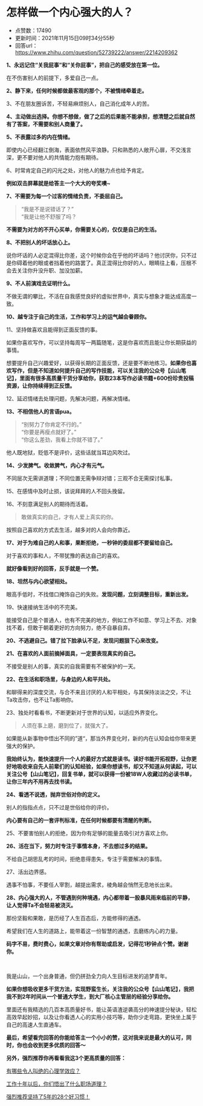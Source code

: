 # 怎样做一个内心强大的人？
- 点赞数：17490
- 更新时间：2021年11月15日09时34分55秒
- 回答url：https://www.zhihu.com/question/52739222/answer/2214209362
<body>
 <p data-pid="pXwRfJzh"><b>1、永远记住“关我屁事”和“关你屁事”，把自己的感受放在第一位。</b></p>
 <p data-pid="srJDrPMx">在不伤害别人的前提下，多爱自己一点。</p>
 <p data-pid="Lf7JtAH_"><b>2、静下来，任何时候都做最客观的那个，不被情绪牵着走。</b></p>
 <p data-pid="HiGkInai">3、不在朋友圈诉苦，不轻易麻烦别人，自己消化成年人的苦。</p>
 <p data-pid="To9oyPDc"><b>4、主动做出选择。你想不想做，做了之后的后果能不能承担，想清楚之后就自然有了答案，不需要和别人商量了。</b></p>
 <p data-pid="ayuR_K8Q"><b>5、不表露过多的内在情绪。</b></p>
 <p data-pid="uU44g9Qw">即使内心已经翻江倒海，表面依然风平浪静。只和熟悉的人敞开心扉，不交浅言深，更不要对他人的共情能力抱有期待。</p>
 <p data-pid="D1wwIddP">6、时常肯定自己的闪光之处，对他人的魅力点也给予肯定。</p>
 <p data-pid="kvcvkrBf"><b>例如双击屏幕就是给答主一个大大的夸奖噢~</b></p>
 <p data-pid="UrnWsXSB"><b>7、不需要为每一个过客的情绪负责，不委屈自己。</b></p>
 <blockquote data-pid="3kU86wxV">
  “我是不是说错话了？”
  <br>
  “我是让他不舒服了吗？
 </blockquote>
 <p data-pid="izAXYhPN"><b>不需要为对方的不开心买单，你需要关心的，仅仅是自己的生活。</b></p>
 <p data-pid="xuJdcIYV"><b>8、不把别人的坏话放心上。</b></p>
 <p data-pid="thyVZKzJ">说你坏话的人必定混得比你差，这个时候你会在乎他的坏话吗？他讨厌你，只不过是你碍着他的眼或者挡着他的路罢了。真正混得比你好的人，眼睛往上看，压根不会去关注你升没升职、加没加薪。</p>
 <p data-pid="vBKqCGbO"><b>9、不人前演戏去证明什么。</b></p>
 <p data-pid="JeRE0tWZ">不做无谓的攀比，不活在自我感觉良好的虚拟世界中，真实与想象才能达成高度一致。</p>
 <p data-pid="7utM1Yqk"><b>10、越专注于自己的生活，工作和学习上的运气越会眷顾你。</b></p>
 <p data-pid="Mi74Q-J4">11、坚持做喜欢且能得到正面反馈的事。</p>
 <p data-pid="-1AH0rc8">如果你喜欢写作，可以坚持每周写一两篇随笔，这是你喜欢而且能让你长期获益的事情。</p>
 <p data-pid="kK55a8iE">想要提升自己兴趣爱好，以获得长期的正面反馈，还是要不断地练习。<b>如果你也喜欢写作，但是不知道如何提升自己的写作技能，可以关注我的公众号【山山笔记】，里面有很多高质量干货分享给你，获取23本写作必读书籍+600份珍贵投稿资源，让你持续得到正反馈。</b></p>
 <p data-pid="7JceSKZ0">12、延迟情绪去处理问题，先解决问题，再解决情绪。</p>
 <p data-pid="nJtapiGH"><b>13、不相信他人的言语pua。</b></p>
 <blockquote data-pid="X602fnrt">
  “别努力了你肯定不行的。”
  <br>
  “你要是再瘦点就好了。”
  <br>
  “你这么差劲，我看上你就不错了。”
 </blockquote>
 <p data-pid="Nac5aLn3">他人既地狱，贬低不是评价，这些话就当耳边风吹过。</p>
 <p data-pid="b74mSyUJ"><b>14、少发脾气。收敛脾气，内心才有元气。</b></p>
 <p data-pid="TYwNEssc">不同层次无需讲道理；不同位置无需争辩对错；三观不合无需探讨私事。</p>
 <p data-pid="w2M9d-ZH">15、在感情中及时止损，该说拜拜的人不回头挽留。</p>
 <p data-pid="iQWlHcFd">16、不刻意满足别人的期待而活着。</p>
 <blockquote data-pid="o5GVfWCc">
  敢做真实的自己，才有人爱上真实的你。
 </blockquote>
 <p data-pid="jkYaA8Wn">按照自己喜欢的方式去生活，越多对的人会向你靠近。</p>
 <p data-pid="zo_WzOqq"><b>17、对于为难自己的人和事，果断拒绝，一秒钟的委屈都不要留给自己。</b></p>
 <p data-pid="T2CuHAYa">对于喜欢的事和人，不带犹豫的表达自己的喜欢。</p>
 <p data-pid="XB0DPp5M"><b>就好像看到好的回答，反手就是一个赞。</b></p>
 <p data-pid="jXmMvu39"><b>18、坦然与内心欲望相处。</b></p>
 <p data-pid="tVS6GJLp">眼高手低时，不找借口掩饰自己的失败。<b>发现问题，立刻调整目标，重新出发。</b></p>
 <p data-pid="QaA7NRvc">19、快速接纳生活中的不完美。</p>
 <p data-pid="4djEiYf4">能接受自己是个普通人，也有不完美的地方，例如工作不如意、学习上不去、对象找不着，但敢于朝着更好的方向努力，绝不自暴自弃。</p>
 <p data-pid="GxbTVgrF"><b>20、不逃避自己。错了拉下脸承认不足，发现问题狠下心来改变。</b></p>
 <p data-pid="aCuVU3c2"><b>21、在喜欢的人面前摘掉面具，一定要表现真实的自己。</b></p>
 <p data-pid="hsXBpQ7T">不接受是别人的事，真实的自我需要有不被保护的一天。</p>
 <p data-pid="suzE4AXz"><b>22、在生活和职场里，与身边的人和平共处。</b></p>
 <p data-pid="I9XmRfO2">和聊得来的深度交流，与合不来且讨厌的人和平相处，与其保持淡淡之交，不让Ta攻击你，也不让Ta影响你。</p>
 <p data-pid="uWCQOUPY">23、独处时看看书，不断更新对于世界的认知，以适应外界变化。</p>
 <blockquote data-pid="-igroaCe">
  人须在事上磨，磨到位了，就强大了。
 </blockquote>
 <p data-pid="D12eyKE4">如果能从新事物中悟出不同的”道“，那当外界变化时，新的内在认知会给你带来更强大的保护。</p>
 <p data-pid="s4V9RV-q"><b>我始终认为，能快速提升一个人的最好方式就是读书。读好书能开拓视野，让你更好地吸收来自先人前辈们的认知经验，如果你想读书，却又不知道从何读起，可以关注公号【山山笔记】，回复书单，就可以获得一份被18W人收藏过的必读书单，让你三年内不用再去找书读。</b></p>
 <p data-pid="rGyWryGx"><b>24、看透不说透，抛弃世俗对你的定义。</b></p>
 <p data-pid="h9YOoMSx">别人的指指点点，只不过是世俗给你的评价。</p>
 <p data-pid="fiNAS-x5"><b>内心要有自己的一套评判标准，在任何时候都要有清醒的判断。</b></p>
 <p data-pid="gYDtM9Va">25、不要害怕别人的拒绝，因为你有足够的能量去吸引对方喜欢上你。</p>
 <p data-pid="YWpuquKZ"><b>26、活在当下，努力时专注于事情本身，不去想过多的结果。</b></p>
 <p data-pid="Z7fJMYGB">不给自己胡思乱考的时间，拒绝患得患失，专注于需要解决的事情。</p>
 <p data-pid="JZM6kkE9">27、活出边界感。</p>
 <p data-pid="3TzmF8iw">遇事不怕事，不要任人宰割，越提出需求，棱角越会悄然无息地长出来。</p>
 <p data-pid="R8kAbA4b"><b>28、内心强大的人，不管遇到何种境遇，内心都带着一股暴风雨来临前的平静，让人觉得Ta不会轻易被浇灭。</b></p>
 <p data-pid="sgzIJQ9x">那份坚毅和果敢，是历经了人生百态后，方能修得的通透。</p>
 <p data-pid="cth1hzhP">希望我们在人生的道路上，能带着这一份智慧的通透，去磨练内心的力量。</p>
 <p data-pid="98e8N88q"><b>码字不易，费时费心，如果文章对你有帮助或启发，记得花1秒钟点个赞。谢谢你。</b></p>
 <p class="ztext-empty-paragraph"><br></p>
 <p data-pid="7ILSqU0e">我是山山，一个出身普通，但仍拼劲全力向人生目标进发的追梦青年。</p>
 <p data-pid="gttHrtE3"><b>如果你想吸收更多干货方法，实现野蛮生长，关注我的公众号【山山笔记】，我把我不到2年时间从一个普通大学生，到大厂核心主管层的经验分享给你。</b></p>
 <p data-pid="-0oG8yDJ">里面还有我精选的几百本高质量好书，能让英语渣逆袭高分的神速提分秘诀，轻松高效早起妙招，以及让你看透人心的实用小技巧等，助你少走弯路，更快坐上属于自己的高速人生直通车。</p>
 <p data-pid="lpBOSzOB"><b>最后，希望看完回答的你能给答主一个小小的赞，这对我来说是最大的认可，同时，你也会收到更多优质的回答～</b></p>
 <p data-pid="ysDxXZI1"><b>另外，强烈推荐你再看看我这3个更高质量的回答：</b></p>
 <p data-pid="DdtHdyJ-"><a href="https://www.zhihu.com/question/20357247/answer/1782599844" class="internal">有哪些令人叫绝的心理学效应？</a></p>
 <p data-pid="BIppiSjH"><a href="https://www.zhihu.com/question/38252049/answer/1634534011" class="internal">工作十年以后，你们悟出了什么职场道理？</a></p>
 <p data-pid="WAQVVPy2"><a href="https://zhuanlan.zhihu.com/p/359448525" class="internal">强烈推荐坚持了5年的28个好习惯！</a></p>
</body>